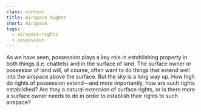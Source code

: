 ```yaml
---
class: context
title: Airspace Rights
short: Airspace
tags:
  - airspace-rights
  - possession
---
```



As we have seen, possession plays a key role in establishing property in both things (i.e. chattels) and in the surface of land. The surface owner or possessor of land will, of course, often want to do things that extend well into the airspace above the surface. But the sky is a long way up. How high do rights of possession extend—and more importantly, how are such rights established? Are they a natural extension of surface rights, or is there more a surface owner needs to do in order to establish their rights to such airspace? 

